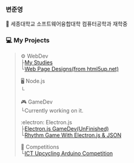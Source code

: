 ### 변준영
🏫 세종대학교 소프트웨어융합대학 컴퓨터공학과 재학중  



### 💻 My Projects
> ⚙️ WebDev  
> ├[My Studies](https://github.com/bjy0212/webprojects)  
> └[Web Page Designs(from html5up.net)](https://github.com/bjy0212/yoonjinyoung)
>   
> 🖥️ Node.js  
> └  
>   
> 🎮 GameDev  
> └Currently working on it.  
>     
> :electron: Electron.js  
> ├[Electron.js GameDev(UnFinished)](https://github.com/bjy0212/electron_game)  
> └[Rhythm Game With Electron.js & JSON](https://github.com/bjy0212/rhythm)  
>   
> 🏅 Competitions  
> └[ICT Upcycling Arduino Competition](https://github.com/bjy0212/arduino_rain_alarm)  

<!--
**bjy0212/bjy0212** is a ✨ _special_ ✨ repository because its `README.md` (this file) appears on your GitHub profile.

Here are some ideas to get you started:

- 🔭 I’m currently working on ...
- 🌱 I’m currently learning ...
- 👯 I’m looking to collaborate on ...
- 🤔 I’m looking for help with ...
- 💬 Ask me about ...
- 📫 How to reach me: ...
- 😄 Pronouns: ...
- ⚡ Fun fact: ...
-->
